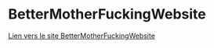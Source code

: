 # BetterMotherFuckingWebsite
[Lien vers le site BetterMotherFuckingWebsite](http://bettermotherfuckingwebsite.com/)

